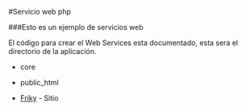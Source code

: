 
#Servicio web php



###Esto es un ejemplo de servicios web



El código para crear el Web Services esta documentado, esta sera el directorio de la aplicación.

* core

* public_html


* [Friky](http://frikibloggeo.blogspot.com.co/2017/01/crear-un-web-service-api-rest-con-php-y.html) - Sitio 
